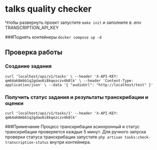 # talks quality checker

Чтобы развернуть проект запустите `make init` и заполните в .env TRANSCRIPTION_API_KEY

###Поднять контейнеры
``docker compose up -d``

## Проверка работы
### Создание задания
`curl 'localhost/api/v1/tasks' \
--header 'X-API-KEY: qm64ak8mbb1q2gdao6i8kqezczv4k0lk' \
--header 'Content-Type: application/json' \
--data '{
"audioUrl": "http://localhost/test"
}'`

### Получить статус задания и результаты транскрибации и оценки
`curl 'localhost/api/v1/tasks/1' --header 'X-API-KEY: qm64ak8mbb1q2gdao6i8kqezczv4k0lk'`

###Примечание
Процесс транскрибации асинхронный и статус транскрибации проверяется каждые 5 минут. Для ручного запуска проверки статуса транскрибации запустите `php artisan tasks:check-transcription-status` внутри контейнера.
